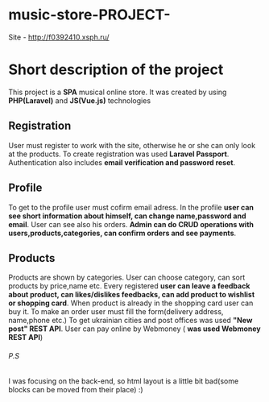 # music-store-PROJECT-

Site - http://f0392410.xsph.ru/

# Short description of the project 
This project is a **SPA** musical online store.
It was created by using **PHP(Laravel)** and **JS(Vue.js)** technologies

## Registration
User must register to work with the site, otherwise he or she can only look at the products.
To create registration was used **Laravel Passport**.
Authentication also includes **email verification and password reset**.
## Profile
To get to the profile user must cofirm email adress.
In the profile **user can see short information about himself, can change name,password and email**.
User can see also his orders.
**Admin can do CRUD operations with users,products,categories, can confirm orders and see payments**.
## Products
Products are shown by categories. User can choose category, can sort products by price,name etc.
Every registered **user can leave a feedback about product, can likes/dislikes feedbacks, can add product to wishlist or shopping card**.
When product is already in the shopping card user can buy it.
To make an order user must fill the form(delivery address, name,phone etc.) 
To get ukrainian cities and post offices was used **"New post" REST API**.
User can pay online by Webmoney ( **was used Webmoney REST API**)

###### P.S
I was focusing on the back-end, so html layout is a little bit bad(some blocks can be moved from their place)  :)




